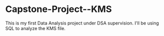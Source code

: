 # Capstone-Project--KMS
This is my  first Data Analysis project under DSA supervision. I'll be using SQL to analyze the KMS file.
